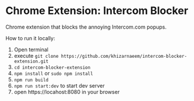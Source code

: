 # Chrome Extension: Intercom Blocker
Chrome extension that blocks the annoying Intercom.com popups.

How to run it locally:

1. Open terminal
2. execute `git clone https://github.com/khizarnaeem/intercom-blocker-extension.git`
3. `cd intercom-blocker-extension`
4. `npm install` or `sudo npm install`
5. `npm run build`
6. `npm run start:dev` to start dev server
7. open https://locahost:8080 in your browser
